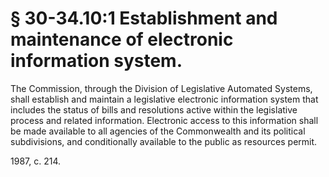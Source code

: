 # § 30-34.10:1 Establishment and maintenance of electronic information system.

<p>The Commission, through the Division of Legislative Automated Systems, shall establish and maintain a legislative electronic information system that includes the status of bills and resolutions active within the legislative process and related information. Electronic access to this information shall be made available to all agencies of the Commonwealth and its political subdivisions, and conditionally available to the public as resources permit.</p><p>1987, c. 214.</p>